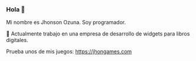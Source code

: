 ### Hola 👋

Mi nombre es Jhonson Ozuna. Soy programador.

🔭 Actualmente trabajo en una empresa de desarrollo de widgets para libros digitales.

Prueba unos de mis juegos: https://jhongames.com
<!--
**hbiblia/hbiblia** is a ✨ _special_ ✨ repository because its `README.md` (this file) appears on your GitHub profile.

- 🔭 I’m currently working on ...
- 🌱 I’m currently learning ...
- 👯 I’m looking to collaborate on ...
- 🤔 I’m looking for help with ...
- 💬 Ask me about ...
- 📫 How to reach me: ...
- 😄 Pronouns: ...
- ⚡ Fun fact: ...
-->
